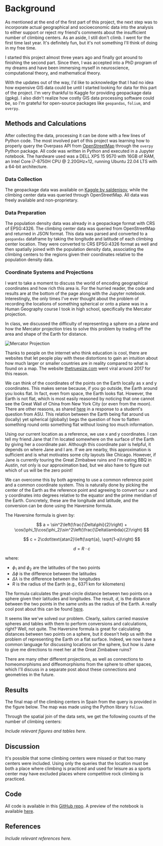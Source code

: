 # Background

As mentioned at the end of the first part of this project, the next step was to incorporate actual geographical and socioeconomic data into the analysis to either support or reject my friend's comments about the insufficient number of climbing centers. As an aside, I still don't climb. I went for the first time last year. It's definitely fun, but it's not something I'll think of doing in my free time.

I started this project almost three years ago and finally got around to finishing the second part. Since then, I was accepted into a PhD program of my dreams and have been immersing myself in neuroscience, computational theory, and mathematical theory.

With the updates out of the way, I'd like to acknowledge that I had no idea how expensive GIS data could be until I started looking for data for this part of the project. I'm very thankful to Kaggle for providing geopackage data (gpkg). I also didn't realize how costly GIS data processing software could be, so I'm grateful for open-source packages like `geopandas`, `folium`, and `overpy`.

## Methods and Calculations

After collecting the data, processing it can be done with a few lines of Python code. The most involved part of this project was learning how to properly query the Overpass API from [OpenStreetMap](https://www.openstreetmap.org/) through the `overpy` Python package. All code was written in Python and executed in a Jupyter notebook. The hardware used was a DELL XPS 15 9570 with 16GB of RAM, an Intel Core i7-8750H CPU @ 2.20GHz×12, running Ubuntu 22.04 LTS with a 64-bit architecture.

### Data Collection

The geopackage data was available on [Kaggle by saldenisov](https://www.kaggle.com/datasets/saldenisov/population-density-in-spain), while the climbing center data was queried through OpenStreetMap. All data was freely available and non-proprietary.

### Data Preparation

The population density data was already in a geopackage format with CRS of EPSG:4326. The climbing center data was queried from OpenStreetMap and returned in JSON format. This data was parsed and converted to a `geopandas` dataframe by taking the longitude and latitude of each climbing center location. They were converted to CRS EPSG:4326 format as well and then spatially joined with the population density data, associating the climbing centers to the regions given their coordinates relative to the population density data.

### Coordinate Systems and Projections

I want to take a moment to discuss the world of encoding geographical coordinates and how rich this area is. For the hurried reader, the code and results are at the bottom of the page along with the Jupyter notebook. Interestingly, the only times I've ever thought about the problem of recording the locations of something spherical or onto a plane was in a Human Geography course I took in high school, specifically the Mercator projection.

In class, we discussed the difficulty of representing a sphere on a plane and how the Mercator projection tries to solve this problem by trading off the area and shape of the Earth for distance.

![Mercator Projection](https://upload.wikimedia.org/wikipedia/commons/3/38/Mercator_projection_SW.jpg)

Thanks to people on the internet who think education is cool, there are websites that let people play with these distortions to gain an intuition about how much larger or smaller countries are in reality compared to what is found on a map. The website [thetruesize.com](http://www.thetruesize.com/) went viral around 2017 for this reason.

We can think of the coordinates of the points on the Earth locally as x and y coordinates. This makes sense because, if you go outside, the Earth around you looks flat. In fact, even from space, the Earth looks flat. However, the Earth is not flat, which is most easily reasoned by noticing that one cannot see the Great Wall of China from New York City (or even from the moon). There are other reasons, as shared [here](https://askanearthspacescientist.asu.edu/top-question/flat-earth) in a response to a student's question from ASU. This relation between the Earth being flat around us (locally) yet spherical (globally) begs the question of how to flatten something round onto something flat without losing too much information.

Using our current location as a reference, we use x and y coordinates. I can tell my friend Jane that I'm located somewhere on the surface of the Earth by giving her a coordinate pair. Although this coordinate pair is helpful, it depends on where Jane and I are. If we are nearby, this approximation is sufficient and is what motivates some city layouts like Chicago. However, if Jane is currently touring the Great Zimbabwe ruins and I'm eating BBQ in Austin, not only is our approximation bad, but we also have to figure out which of us will be the zero point!

We can overcome this by both agreeing to use a common reference point and a common coordinate system. This is naturally done by picking the center of the Earth as the reference point and agreeing to convert our x and y coordinates into degrees relative to the equator and the prime meridian of the Earth. Concretely, these are the longitude and latitude, and the conversion can be done using the Haversine formula.

The Haversine formula is given by:

$$
a = \sin^2\left(\frac{\Delta\phi}{2}\right) + \cos(\phi_1)\cos(\phi_2)\sin^2\left(\frac{\Delta\lambda}{2}\right)
$$

$$
c = 2\cdot\text{atan2}\left(\sqrt{a}, \sqrt{1-a}\right)
$$

$$
d = R\cdot c
$$

where:
- $\phi_1$ and $\phi_2$ are the latitudes of the two points
- $\Delta\phi$ is the difference between the latitudes
- $\Delta\lambda$ is the difference between the longitudes
- $R$ is the radius of the Earth (e.g., 6371 km for kilometers)

The formula calculates the great-circle distance between two points on a sphere given their latitudes and longitudes. The result, $d$, is the distance between the two points in the same units as the radius of the Earth. A really cool post about this can be found [here](https://community.esri.com/t5/coordinate-reference-systems-blog/distance-on-a-sphere-the-haversine-formula/ba-p/902128#:~:text=For%20example%2C%20haversine(%CE%B8),longitude%20of%20the%20two%20points).

It seems like we've solved our problem. Clearly, sailors carried massive spheres and tables with them to perform conversions and calculations, right? Well, not quite. The Haversine formula is great for calculating distances between two points on a sphere, but it doesn't help us with the problem of representing the Earth on a flat surface. Indeed, we now have a common language for discussing locations on the sphere, but how is Jane to give me directions to meet her at the Great Zimbabwe ruins?

There are many other different projections, as well as connections to homeomorphisms and diffeomorphisms from the sphere to other spaces, which I'll discuss in a separate post about these connections and geometries in the future.

## Results

The final map of the climbing centers in Spain from the query is provided in the figure below. The map was made using the Python library `folium`.

Through the spatial join of the data sets, we get the following counts of the number of climbing centers:

*Include relevant figures and tables here.*

## Discussion

It's possible that some climbing centers were missed or that too many centers were included. Using only the queries that the location must be both a place where climbing is practiced and used for leisure as a sports center may have excluded places where competitive rock climbing is practiced.

## Code

All code is available in this [GitHub repo](#). A preview of the notebook is available [here](#).

## References

*Include relevant references here.*

